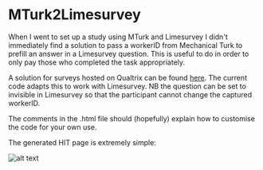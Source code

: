 # MTurk2Limesurvey

When I went to set up a study using MTurk and Limesurvey I didn't immediately find a solution to pass a workerID from Mechanical Turk to prefill an answer in a Limesurvey question. This is useful to do in order to only pay those who completed the task appropriately. 

A solution for surveys hosted on Qualtrix can be found [here](http://sapir.psych.wisc.edu/wiki/index.php/MTurk). The current code adapts this to work with Limesurvey. NB the question can be set to invisible in Limesurvey so that the participant cannot change the captured workerID.

The comments in the .html file should (hopefully) explain how to customise the code for your own use.

The generated HIT page is extremely simple:

![alt text](https://github.com/Ian-Hussey/MTurk2Limesurvey/Screenshot.png "Screenshot")



